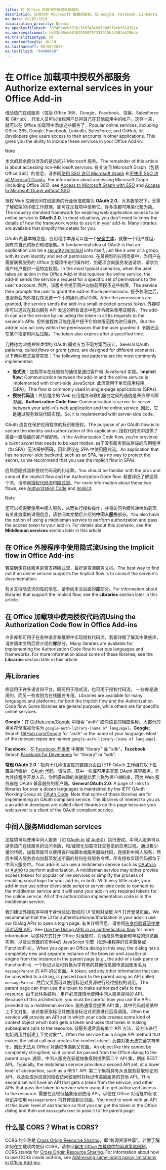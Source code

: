 ```yaml
---
title: 在 Office 加载项中授权外部服务
description: 获得对非 Microsoft 数据的授权，如 Google、Facebook、LinkedIn、SalesForce 和使用 OAuth 2.0、授权代码和隐式流的 GitHub。
ms.date: 08/07/2019
localization_priority: Normal
ms.openlocfilehash: 55f46a4cb381bc3f87434893d065f9ebf8147814
ms.sourcegitcommit: be23b68eb661015508797333915b44381dd29bdb
ms.translationtype: MT
ms.contentlocale: zh-CN
ms.lasthandoff: 06/08/2020
ms.locfileid: "44608430"
---
```

# <a name="authorize-external-services-in-your-office-add-in"></a><span data-ttu-id="0aba5-103">在 Office 加载项中授权外部服务</span><span class="sxs-lookup"><span data-stu-id="0aba5-103">Authorize external services in your Office Add-in</span></span>

<span data-ttu-id="0aba5-p101">借助热门在线服务（包括 Office 365、Google、Facebook、领英、SalesForce 和 GitHub），开发人员可以授权用户访问自己在其他应用中的帐户。这样一来，就可以在 Office 加载项中添加这些服务了。</span><span class="sxs-lookup"><span data-stu-id="0aba5-p101">Popular online services, including Office 365, Google, Facebook, LinkedIn, SalesForce, and GitHub, let developers give users access to their accounts in other applications. This gives you the ability to include these services in your Office Add-in.</span></span>

> [!NOTE]
> <span data-ttu-id="0aba5-106">本文的其余部分涉及的是访问非 Microsoft 服务。</span><span class="sxs-lookup"><span data-stu-id="0aba5-106">The remainder of this article is about accessing non-Microsoft services.</span></span> <span data-ttu-id="0aba5-107">有关访问 Microsoft Graph（包括Office 365）的信息，请参阅[使用 SSO 访问 Microsoft Graph](overview-authn-authz.md#access-to-microsoft-graph-with-sso) 和[不使用 SSO 访问 Microsoft Graph](overview-authn-authz.md#access-to-microsoft-graph-without-sso)。</span><span class="sxs-lookup"><span data-stu-id="0aba5-107">For information about accessing Microsoft Graph (including Office 365), see [Access to Microsoft Graph with SSO](overview-authn-authz.md#access-to-microsoft-graph-with-sso) and [Access to Microsoft Graph without SSO](overview-authn-authz.md#access-to-microsoft-graph-without-sso).</span></span>

<span data-ttu-id="0aba5-p103">授权 Web 应用访问在线服务的行业标准框架为 **OAuth 2.0**。大多数情况下，无需了解框架的详细工作原理，即可在加载项中使用它。许多库都可用来化繁为简。</span><span class="sxs-lookup"><span data-stu-id="0aba5-p103">The industry standard framework for enabling web application access to an online service is **OAuth 2.0**. In most situations, you don't need to know the details of how the framework works to use it in your add-in. Many libraries are available that simplify the details for you.</span></span>

<span data-ttu-id="0aba5-111">OAuth 的基本概念是，应用程序本身可以是一个[安全主体](/windows/security/identity-protection/access-control/security-principals)，就像一个用户或组，拥有其自己的标识和权限集。</span><span class="sxs-lookup"><span data-stu-id="0aba5-111">A fundamental idea of OAuth is that an application can be a [security principal](/windows/security/identity-protection/access-control/security-principals) unto itself, just like a user or a group, with its own identity and set of permissions.</span></span> <span data-ttu-id="0aba5-112">在最典型的应用场景中，当用户在需要联机服务的 Office 加载项中进行操作时，加载项会向服务发送请求，请求为用户帐户提供一组特定权限。</span><span class="sxs-lookup"><span data-stu-id="0aba5-112">In the most typical scenarios, when the user takes an action in the Office Add-in that requires the online service, the add-in sends the service a request for a specific set of permissions to the user's account.</span></span> <span data-ttu-id="0aba5-113">然后，该服务会提示用户向加载项授予这些权限。</span><span class="sxs-lookup"><span data-stu-id="0aba5-113">The service then prompts the user to grant the add-in those permissions.</span></span> <span data-ttu-id="0aba5-114">授予权限之后，该服务会向外接程序发送一个小的编码*访问令牌*。</span><span class="sxs-lookup"><span data-stu-id="0aba5-114">After the permissions are granted, the service sends the add-in a small encoded *access token*.</span></span> <span data-ttu-id="0aba5-115">外接程序可以通过在其向服务 API 发送的所有请求中包含令牌来使用该服务。</span><span class="sxs-lookup"><span data-stu-id="0aba5-115">The add-in can use the service by including the token in all its requests to the service's APIs.</span></span> <span data-ttu-id="0aba5-116">但外接程序只能在用户授予它的权限范围内进行操作。</span><span class="sxs-lookup"><span data-stu-id="0aba5-116">But the add-in can act only within the permissions that the user granted it.</span></span> <span data-ttu-id="0aba5-117">令牌还会在某个指定时间后过期。</span><span class="sxs-lookup"><span data-stu-id="0aba5-117">The token also expires after a specified time.</span></span>

<span data-ttu-id="0aba5-118">几种称为*流*或*授权类型*的 OAuth 模式专为不同方案而设计。</span><span class="sxs-lookup"><span data-stu-id="0aba5-118">Several OAuth patterns, called *flows* or *grant types*, are designed for different scenarios.</span></span> <span data-ttu-id="0aba5-119">以下两种模式最常实现：</span><span class="sxs-lookup"><span data-stu-id="0aba5-119">The following two patterns are the most commonly implemented:</span></span>

- <span data-ttu-id="0aba5-120">**隐式流**：加载项与在线服务的通信是通过客户端 JavaScript 实现。</span><span class="sxs-lookup"><span data-stu-id="0aba5-120">**Implicit flow**: Communication between the add-in and the online service is implemented with client-side JavaScript.</span></span> <span data-ttu-id="0aba5-121">此流常用于单页应用程序 (SPA)。</span><span class="sxs-lookup"><span data-stu-id="0aba5-121">This flow is commonly used in single-page applications (SPAs).</span></span>
- <span data-ttu-id="0aba5-122">**授权代码流**：外接程序的 Web 应用程序和联机服务之间的通信是*服务器到服务器*。</span><span class="sxs-lookup"><span data-stu-id="0aba5-122">**Authorization Code flow**: Communication is *server-to-server* between your add-in's web application and the online service.</span></span> <span data-ttu-id="0aba5-123">因此，它是通过服务器端代码实现。</span><span class="sxs-lookup"><span data-stu-id="0aba5-123">So, it is implemented with server-side code.</span></span>

<span data-ttu-id="0aba5-124">OAuth 流旨在保护应用程序的标识和授权。</span><span class="sxs-lookup"><span data-stu-id="0aba5-124">The purpose of an OAuth flow is to secure the identity and authorization of the application.</span></span> <span data-ttu-id="0aba5-125">授权代码流中提供了需要一直隐藏的*客户端密码*。</span><span class="sxs-lookup"><span data-stu-id="0aba5-125">In the Authorization Code flow, you're provided a *client secret* that needs to be kept hidden.</span></span> <span data-ttu-id="0aba5-126">由于没有服务器端后端的应用程序（如 SPA）无法保护密码，因此建议在 SPA 中使用隐式流。</span><span class="sxs-lookup"><span data-stu-id="0aba5-126">An application that has no server-side backend, such as an SPA, has no way to protect the secret, so we recommend that you use the Implicit flow in SPAs.</span></span>

<span data-ttu-id="0aba5-127">应熟悉隐式流和授权代码流的利与弊。</span><span class="sxs-lookup"><span data-stu-id="0aba5-127">You should be familiar with the pros and cons of the Implicit flow and the Authorization Code flow.</span></span> <span data-ttu-id="0aba5-128">若要详细了解这两个流，请参阅[授权代码流](https://tools.ietf.org/html/rfc6749#section-1.3.1)和[隐式流](https://tools.ietf.org/html/rfc6749#section-1.3.2)。</span><span class="sxs-lookup"><span data-stu-id="0aba5-128">For more information about these two flows, see [Authorization Code](https://tools.ietf.org/html/rfc6749#section-1.3.1) and [Implicit](https://tools.ietf.org/html/rfc6749#section-1.3.2).</span></span>

> [!NOTE]
> <span data-ttu-id="0aba5-p110">还可以视需要使用中间人服务，从而执行授权操作，并将访问令牌传递给加载项。 有关此方案的详细信息，请参阅本文稍后介绍的**中间人服务**部分。</span><span class="sxs-lookup"><span data-stu-id="0aba5-p110">You also have the option of using a middleman service to perform authorization and pass the access token to your add-in. For details about this scenario, see the **Middleman services** section later in this article.</span></span>

## <a name="using-the-implicit-flow-in-office-add-ins"></a><span data-ttu-id="0aba5-131">在 Office 外接程序中使用隐式流</span><span class="sxs-lookup"><span data-stu-id="0aba5-131">Using the Implicit flow in Office Add-ins</span></span>

<span data-ttu-id="0aba5-132">若要确定在线服务是否支持隐式流，最好是查阅服务文档。</span><span class="sxs-lookup"><span data-stu-id="0aba5-132">The best way to find out if an online service supports the Implicit flow is to consult the service's documentation.</span></span>

<span data-ttu-id="0aba5-133">有关支持隐式流的库的信息，请参阅本文后面的**库**部分。</span><span class="sxs-lookup"><span data-stu-id="0aba5-133">For information about libraries that support the Implicit flow, see the **Libraries** section later in this article.</span></span>

## <a name="using-the-authorization-code-flow-in-office-add-ins"></a><span data-ttu-id="0aba5-134">在 Office 加载项中使用授权代码流</span><span class="sxs-lookup"><span data-stu-id="0aba5-134">Using the Authorization Code flow in Office Add-ins</span></span>

<span data-ttu-id="0aba5-p111">许多库都可用于在各种语言和框架中实现授权代码流。若要详细了解其中某些库，请参阅本文稍后将介绍的**库**部分。</span><span class="sxs-lookup"><span data-stu-id="0aba5-p111">Many libraries are available for implementing the Authorization Code flow in various languages and frameworks. For more information about some of these libraries, see the **Libraries** section later in this article.</span></span>

## <a name="libraries"></a><span data-ttu-id="0aba5-137">库</span><span class="sxs-lookup"><span data-stu-id="0aba5-137">Libraries</span></span>

<span data-ttu-id="0aba5-p112">库适用于许多语言和平台，既可用于隐式流，也可用于授权代码流。 一些库是通用的，而另一些库则为在线服务专用。</span><span class="sxs-lookup"><span data-stu-id="0aba5-p112">Libraries are available for many languages and platforms, for both the Implicit flow and the Authorization Code flow. Some libraries are general purpose, while others are for specific online services.</span></span>

<span data-ttu-id="0aba5-p113">**Google**：在 [GitHub.com/Google](https://github.com/google) 中搜索 "auth" 或你语言的相应名称。大部分的相关存储库被命名为 `google-auth-library-[name of language]`。</span><span class="sxs-lookup"><span data-stu-id="0aba5-p113">**Google**: Search [GitHub.com/Google](https://github.com/google) for "auth" or the name of your language. Most of the relevant repos are named `google-auth-library-[name of language]`.</span></span>

<span data-ttu-id="0aba5-142">**Facebook**：在 [Facebook 开发者](https://developers.facebook.com) 中搜索 "library" 或 "sdk"。</span><span class="sxs-lookup"><span data-stu-id="0aba5-142">**Facebook**: Search [Facebook for Developers](https://developers.facebook.com) for "library" or "sdk".</span></span>

<span data-ttu-id="0aba5-p114">**常规 OAuth 2.0**：指向十几种语言库的链接页面由 IETF OAuth 工作组在以下位置进行维护：[OAuth 代码](https://oauth.net/code/)。请注意，其中一些库可用来实现 OAuth 兼容服务。作为外接程序开发人员，你所感兴趣的库就是此页上称为*客户端*的库，因为 Web 服务器是 OAuth 兼容服务的客户端。</span><span class="sxs-lookup"><span data-stu-id="0aba5-p114">**General OAuth 2.0**: A page of links to libraries for over a dozen languages is maintained by the IETF OAuth Working Group at: [OAuth Code](https://oauth.net/code/). Note that some of these libraries are for implementing an OAuth compliant service. The libraries of interest to you as a an add-in developer are called *client* libraries on this page because your web server is a client of the OAuth compliant service.</span></span>

## <a name="middleman-services"></a><span data-ttu-id="0aba5-146">中间人服务</span><span class="sxs-lookup"><span data-stu-id="0aba5-146">Middleman services</span></span>

<span data-ttu-id="0aba5-p115">加载项可以使用中间人服务（如 [OAuth.io](https://oauth.io) 或 [Auth0](https://auth0.com)）执行授权。中间人服务可以提供热门在线服务的访问令牌，和/或简化加载项社交登录的启用过程。通过极少量的代码，加载项就可以使用客户端脚本或服务器端代码，连接到中间人服务，然后中间人服务会向加载项发送所需的任何在线服务令牌。所有授权实现代码都位于中间人服务中。</span><span class="sxs-lookup"><span data-stu-id="0aba5-p115">Your add-in can use a middleman service such as [OAuth.io](https://oauth.io) or [Auth0](https://auth0.com) to perform authorization. A middleman service may either provide access tokens for popular online services or simplify the process of enabling social login for your add-in, or both. With very little code, your add-in can use either client-side script or server-side code to connect to the middleman service and it will send your add-in any required tokens for the online service. All of the authorization implementation code is in the middleman service.</span></span> 

<span data-ttu-id="0aba5-151">我们建议外接程序中用于身份验证/授权的 UI 使用对话框 API 打开登录页面。</span><span class="sxs-lookup"><span data-stu-id="0aba5-151">We recommend that the UI for authentication/authorization in your add-in use our Dialog APIs to open a login page.</span></span> <span data-ttu-id="0aba5-152">有关详细信息，请参阅[在身份验证流中使用对话框 API](dialog-api-in-office-add-ins.md#use-the-dialog-apis-in-an-authentication-flow)。</span><span class="sxs-lookup"><span data-stu-id="0aba5-152">See [Use the Dialog APIs in an authentication flow](dialog-api-in-office-add-ins.md#use-the-dialog-apis-in-an-authentication-flow) for more information.</span></span> <span data-ttu-id="0aba5-153">以这种方式打开 Office 对话框时，对话框具有全新和单独的浏览器实例，以及父页面的实例中的 JavaScript 引擎（如外接程序的任务窗格或 FunctionFile）。</span><span class="sxs-lookup"><span data-stu-id="0aba5-153">When you open an Office dialog in this way, the dialog has a completely new and separate instance of the browser and JavaScript engine from the instance in the parent page (e.g., the add-in's task pane or FunctionFile).</span></span> <span data-ttu-id="0aba5-154">一个标记以及可转换为字符串的其他信息被传递回使用名为 `messageParent` 的 API 的父页面。</span><span class="sxs-lookup"><span data-stu-id="0aba5-154">A token, and any other information that can be converted to a string, is passed back to the parent using an API called `messageParent`.</span></span> <span data-ttu-id="0aba5-155">然后父页面可以使用标记对资源进行经过授权的调用。</span><span class="sxs-lookup"><span data-stu-id="0aba5-155">The parent page can then use the token to make authorized calls to the resource.</span></span> <span data-ttu-id="0aba5-156">由于此体系结构，用户必须谨慎地使用中间人服务提供的 API。</span><span class="sxs-lookup"><span data-stu-id="0aba5-156">Because of this architecture, you must be careful how you use the APIs provided by a middleman service.</span></span> <span data-ttu-id="0aba5-157">服务通常会提供 API 集，其中代码创建某种上下文对象，该对象获取标记并使用该标记对资源进行后续调用。</span><span class="sxs-lookup"><span data-stu-id="0aba5-157">Often the service will provide an API set in which your code creates some kind of context object which both gets a token and uses that token in making subsequent calls to the resource.</span></span> <span data-ttu-id="0aba5-158">该服务通常具有单个 API 方法，该方法进行初始调用并创建上下文对象\*\*。</span><span class="sxs-lookup"><span data-stu-id="0aba5-158">Often the service has a single API method that makes the initial call *and* creates the context object.</span></span> <span data-ttu-id="0aba5-159">此类对象无法完全字符串化，因此无法从 Office 对话框传递到父页面。</span><span class="sxs-lookup"><span data-stu-id="0aba5-159">An object like this cannot be completely stringified, so it cannot be passed from the Office dialog to the parent page.</span></span> <span data-ttu-id="0aba5-160">通常，中间人服务在较低抽象级别提供第二个 API 集，例如 REST API。</span><span class="sxs-lookup"><span data-stu-id="0aba5-160">Typically, the middleman service provides a second API set, at a lower level of abstraction, such as a REST API.</span></span> <span data-ttu-id="0aba5-161">第二个集将具有从该服务获取标记的 API，以及获取对资源的授权访问权限时将标记传递到服务的其他 API。</span><span class="sxs-lookup"><span data-stu-id="0aba5-161">This second set will have an API that gets a token from the service, and other APIs that pass the token to service when using it to get authorized access to the resource.</span></span> <span data-ttu-id="0aba5-162">需要在此较低抽象级别使用 API，以便在 Office 对话框中获取标记并使用 `messageParent` 将其传递到父页面。</span><span class="sxs-lookup"><span data-stu-id="0aba5-162">You need to work with an API at this lower level of abstraction so that you can get the token in the Office dialog and then use `messageParent` to pass it to the parent page.</span></span> 

## <a name="what-is-cors"></a><span data-ttu-id="0aba5-163">什么是 CORS？</span><span class="sxs-lookup"><span data-stu-id="0aba5-163">What is CORS?</span></span>

<span data-ttu-id="0aba5-p117">CORS 的全称是 [Cross Origin Resource Sharing](https://developer.mozilla.org/docs/Web/HTTP/Access_control_CORS)，即“跨源资源共享”。若要了解如何在加载项内使用 CORS，请参阅[解决 Office 加载项中的同源策略限制](addressing-same-origin-policy-limitations.md)。</span><span class="sxs-lookup"><span data-stu-id="0aba5-p117">CORS stands for [Cross Origin Resource Sharing](https://developer.mozilla.org/docs/Web/HTTP/Access_control_CORS). For information about how to use CORS inside add-ins, see [Addressing same-origin policy limitations in Office Add-ins](addressing-same-origin-policy-limitations.md).</span></span>
